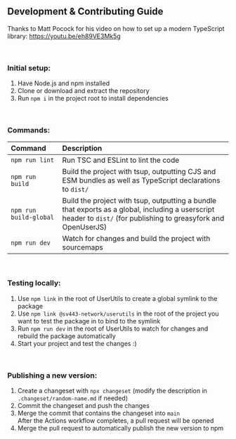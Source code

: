 ## Development & Contributing Guide
Thanks to Matt Pocock for his video on how to set up a modern TypeScript library: https://youtu.be/eh89VE3Mk5g

<br>

### Initial setup:
1. Have Node.js and npm installed
2. Clone or download and extract the repository
3. Run `npm i` in the project root to install dependencies

<br>

### Commands:
| Command | Description |
| :-- | :-- |
| `npm run lint` | Run TSC and ESLint to lint the code |
| `npm run build` | Build the project with tsup, outputting CJS and ESM bundles as well as TypeScript declarations to `dist/` |
| `npm run build-global` | Build the project with tsup, outputting a bundle that exports as a global, including a userscript header to `dist/` (for publishing to greasyfork and OpenUserJS) |
| `npm run dev` | Watch for changes and build the project with sourcemaps |

<br>

### Testing locally:
1. Use `npm link` in the root of UserUtils to create a global symlink to the package
2. Use `npm link @sv443-network/userutils` in the root of the project you want to test the package in to bind to the symlink
3. Run `npm run dev` in the root of UserUtils to watch for changes and rebuild the package automatically
4. Start your project and test the changes :)

<br>

### Publishing a new version:
1. Create a changeset with `npx changeset` (modify the description in `.changeset/random-name.md` if needed)
2. Commit the changeset and push the changes
3. Merge the commit that contains the changeset into `main`  
  After the Actions workflow completes, a pull request will be opened
4. Merge the pull request to automatically publish the new version to npm

